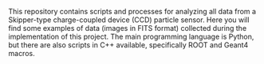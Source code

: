 This repository contains scripts and processes for analyzing all data from a Skipper-type charge-coupled device (CCD) particle sensor. 
Here you will find some examples of data (images in FITS format) collected during the implementation of this project. 
The main programming language is Python, but there are also scripts in C++ available, specifically ROOT and Geant4 macros.
